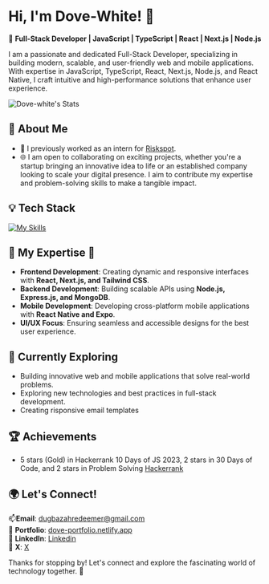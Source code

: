 # Hi, I'm Dove-White! 👋

🚀 **Full-Stack Developer | JavaScript | TypeScript | React | Next.js | Node.js**  

I am a passionate and dedicated Full-Stack Developer, specializing in building modern, scalable, and user-friendly web and mobile applications. With expertise in JavaScript, TypeScript, React, Next.js, Node.js, and React Native, I craft intuitive and high-performance solutions that enhance user experience.

![Dove-white's Stats](https://github-readme-stats.vercel.app/api?username=Dove-white&theme=vue-dark&show_icons=true&hide_border=true&count_private=true)

## 🚀 About Me

- 🔭 I previously worked as an intern for [Riskspot](https://www.linkedin.com/company/riskspot/).
- 🌐 I am open to collaborating on exciting projects, whether you're a startup bringing an innovative idea to life or an established company looking to scale your digital presence. I aim to contribute my expertise and problem-solving skills to make a tangible impact.

## 💡 Tech Stack
 [![My Skills](https://skillicons.dev/icons?i=js,ts,html,css,react,tailwind,next,redux,nodejs,express,mongodb,figma)](https://skillicons.dev)

## 🚀 My Expertise 🚀

- **Frontend Development**: Creating dynamic and responsive interfaces with **React, Next.js, and Tailwind CSS**.  
- **Backend Development**: Building scalable APIs using **Node.js, Express.js, and MongoDB**.  
- **Mobile Development**: Developing cross-platform mobile applications with **React Native and Expo**.  
- **UI/UX Focus**: Ensuring seamless and accessible designs for the best user experience.

## 🌱 Currently Exploring

  - Building innovative web and mobile applications that solve real-world problems.
  - Exploring new technologies and best practices in full-stack development. 
  - Creating risponsive email templates 

 ## 🏆 Achievements

- 5 stars (Gold) in Hackerrank 10 Days of JS 2023, 2 stars in 30 Days of Code, and 2 stars in Problem Solving  [Hackerrank](https://www.hackerrank.com/profile/dugbazahredeemer)


## 🌍 Let's Connect! 

📫**Email**: dugbazahredeemer@gmail.com  
🔗 **Portfolio**: [dove-portfolio.netlify.app](https://dove-portfolio.netlify.app/)  
💼 **LinkedIn**: [Linkedin](https://www.linkedin.com/in/redeemer-dugbazah-0137a72b1)  
💼 **X**: [X](https://x.com/RedeemerDuu/)  

Thanks for stopping by! Let's connect and explore the fascinating world of technology together. 🚀

